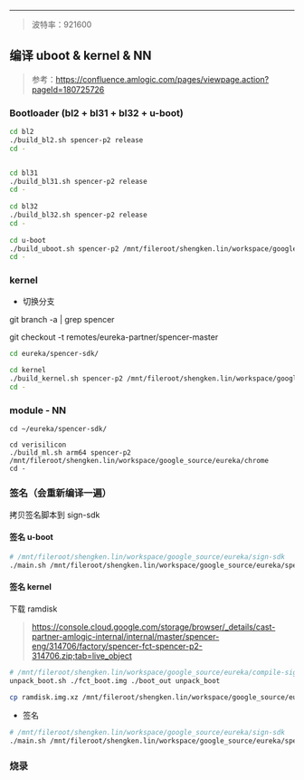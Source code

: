 

---

> 波特率：921600

## 编译 uboot & kernel & NN

> 参考：https://confluence.amlogic.com/pages/viewpage.action?pageId=180725726

### Bootloader (bl2 + bl31 + bl32 + u-boot)

```sh
cd bl2
./build_bl2.sh spencer-p2 release
cd -


cd bl31
./build_bl31.sh spencer-p2 release
cd -
 
cd bl32
./build_bl32.sh spencer-p2 release
cd -
 
cd u-boot
./build_uboot.sh spencer-p2 /mnt/fileroot/shengken.lin/workspace/google_source/eureka/chrome release
cd -
```

### kernel

- 切换分支

git branch -a | grep spencer

git checkout -t remotes/eureka-partner/spencer-master

```sh
cd eureka/spencer-sdk/
 
cd kernel
./build_kernel.sh spencer-p2 /mnt/fileroot/shengken.lin/workspace/google_source/eureka/chrome
cd -
```

### module - NN

```
cd ~/eureka/spencer-sdk/
 
cd verisilicon
./build_ml.sh arm64 spencer-p2 /mnt/fileroot/shengken.lin/workspace/google_source/eureka/chrome
cd -
```

### 签名（会重新编译一遍）

拷贝签名脚本到 sign-sdk

#### 签名 u-boot

```sh
# /mnt/fileroot/shengken.lin/workspace/google_source/eureka/sign-sdk
./main.sh /mnt/fileroot/shengken.lin/workspace/google_source/eureka/spencer-sdk u-boot spencer p2 /mnt/fileroot/shengken.lin/workspace/google_source/eureka/chrome
```

#### 签名 kernel

下载 ramdisk

> https://console.cloud.google.com/storage/browser/_details/cast-partner-amlogic-internal/internal/master/spencer-eng/314706/factory/spencer-fct-spencer-p2-314706.zip;tab=live_object

```sh
# /mnt/fileroot/shengken.lin/workspace/google_source/eureka/compile-sign-sdk/unpack_boot
unpack_boot.sh ./fct_boot.img ./boot_out unpack_boot 

cp ramdisk.img.xz /mnt/fileroot/shengken.lin/workspace/google_source/eureka/compile-sign-sdk/spencer/ramdisk.img
```

- 签名

```sh
# /mnt/fileroot/shengken.lin/workspace/google_source/eureka/sign-sdk
./main.sh /mnt/fileroot/shengken.lin/workspace/google_source/eureka/spencer-sdk kernel spencer p2 /mnt/fileroot/shengken.lin/workspace/google_source/eureka/chrome
```

### 烧录

